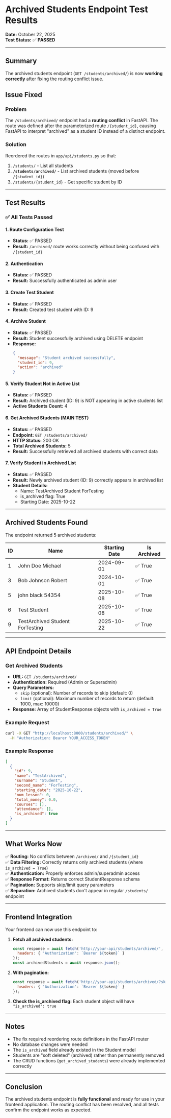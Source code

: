 # Archived Students Endpoint Test Results

**Date:** October 22, 2025  
**Test Status:** ✅ **PASSED**

---

## Summary

The archived students endpoint (`GET /students/archived/`) is now **working correctly** after fixing the routing conflict issue.

## Issue Fixed

### Problem
The `/students/archived/` endpoint had a **routing conflict** in FastAPI. The route was defined after the parameterized route `/{student_id}`, causing FastAPI to interpret "archived" as a student ID instead of a distinct endpoint.

### Solution
Reordered the routes in `app/api/students.py` so that:
1. `/students/` - List all students
2. **`/students/archived/`** - List archived students (moved before `/{student_id}`)
3. `/students/{student_id}` - Get specific student by ID

---

## Test Results

### ✅ All Tests Passed

#### 1. Route Configuration Test
- **Status:** ✅ PASSED
- **Result:** `/archived/` route works correctly without being confused with `/{student_id}`

#### 2. Authentication
- **Status:** ✅ PASSED
- **Result:** Successfully authenticated as admin user

#### 3. Create Test Student
- **Status:** ✅ PASSED
- **Result:** Created test student with ID: 9

#### 4. Archive Student
- **Status:** ✅ PASSED
- **Result:** Student successfully archived using DELETE endpoint
- **Response:** 
  ```json
  {
    "message": "Student archived successfully",
    "student_id": 9,
    "action": "archived"
  }
  ```

#### 5. Verify Student Not in Active List
- **Status:** ✅ PASSED
- **Result:** Archived student (ID: 9) is NOT appearing in active students list
- **Active Students Count:** 4

#### 6. Get Archived Students (MAIN TEST)
- **Status:** ✅ PASSED
- **Endpoint:** `GET /students/archived/`
- **HTTP Status:** 200 OK
- **Total Archived Students:** 5
- **Result:** Successfully retrieved all archived students with correct data

#### 7. Verify Student in Archived List
- **Status:** ✅ PASSED
- **Result:** Newly archived student (ID: 9) correctly appears in archived list
- **Student Details:** 
  - Name: TestArchived Student ForTesting
  - is_archived flag: True
  - Starting Date: 2025-10-22

---

## Archived Students Found

The endpoint returned 5 archived students:

| ID | Name | Starting Date | Is Archived |
|----|------|---------------|-------------|
| 1 | John Doe Michael | 2024-09-01 | ✅ True |
| 3 | Bob Johnson Robert | 2024-10-01 | ✅ True |
| 5 | john black 54354 | 2025-10-08 | ✅ True |
| 6 | Test Student | 2025-10-08 | ✅ True |
| 9 | TestArchived Student ForTesting | 2025-10-22 | ✅ True |

---

## API Endpoint Details

### Get Archived Students
- **URL:** `GET /students/archived/`
- **Authentication:** Required (Admin or Superadmin)
- **Query Parameters:**
  - `skip` (optional): Number of records to skip (default: 0)
  - `limit` (optional): Maximum number of records to return (default: 1000, max: 10000)
- **Response:** Array of StudentResponse objects with `is_archived = True`

### Example Request
```bash
curl -X GET "http://localhost:8000/students/archived/" \
  -H "Authorization: Bearer YOUR_ACCESS_TOKEN"
```

### Example Response
```json
[
  {
    "id": 9,
    "name": "TestArchived",
    "surname": "Student",
    "second_name": "ForTesting",
    "starting_date": "2025-10-22",
    "num_lesson": 0,
    "total_money": 0.0,
    "courses": [],
    "attendance": [],
    "is_archived": true
  }
]
```

---

## What Works Now

✅ **Routing:** No conflicts between `/archived/` and `/{student_id}`  
✅ **Data Filtering:** Correctly returns only archived students (where `is_archived = True`)  
✅ **Authentication:** Properly enforces admin/superadmin access  
✅ **Response Format:** Returns correct StudentResponse schema  
✅ **Pagination:** Supports skip/limit query parameters  
✅ **Separation:** Archived students don't appear in regular `/students/` endpoint  

---

## Frontend Integration

Your frontend can now use this endpoint to:

1. **Fetch all archived students:**
   ```javascript
   const response = await fetch('http://your-api/students/archived/', {
     headers: { 'Authorization': `Bearer ${token}` }
   });
   const archivedStudents = await response.json();
   ```

2. **With pagination:**
   ```javascript
   const response = await fetch('http://your-api/students/archived/?skip=0&limit=50', {
     headers: { 'Authorization': `Bearer ${token}` }
   });
   ```

3. **Check the is_archived flag:**
   Each student object will have `"is_archived": true`

---

## Notes

- The fix required reordering route definitions in the FastAPI router
- No database changes were needed
- The `is_archived` field already existed in the Student model
- Students are "soft deleted" (archived) rather than permanently removed
- The CRUD functions (`get_archived_students`) were already implemented correctly

---

## Conclusion

The archived students endpoint is **fully functional** and ready for use in your frontend application. The routing conflict has been resolved, and all tests confirm the endpoint works as expected.
